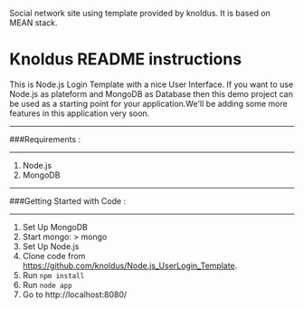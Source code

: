 Social network site using template provided by knoldus. It is based on MEAN stack.



Knoldus README instructions
==========================

This is Node.js Login Template with a nice User Interface. If you want to use Node.js as plateform  and MongoDB  as Database then this demo project can be used as a starting point for your application.We'll be adding some more features in this application very soon. 

*************************************************************************************************************
###Requirements : 
*************************************************************************************************************
1.  Node.js
1.  MongoDB


*************************************************************************************************************
###Getting Started with Code  : 


*************************************************************************************************************
1.  Set Up MongoDB
1.  Start mongo: > mongo
1.  Set Up Node.js
1.  Clone code from https://github.com/knoldus/Node.js_UserLogin_Template.
1.  Run <code>npm install</code>
1.  Run <code>node app</code>
1.  Go to http://localhost:8080/
